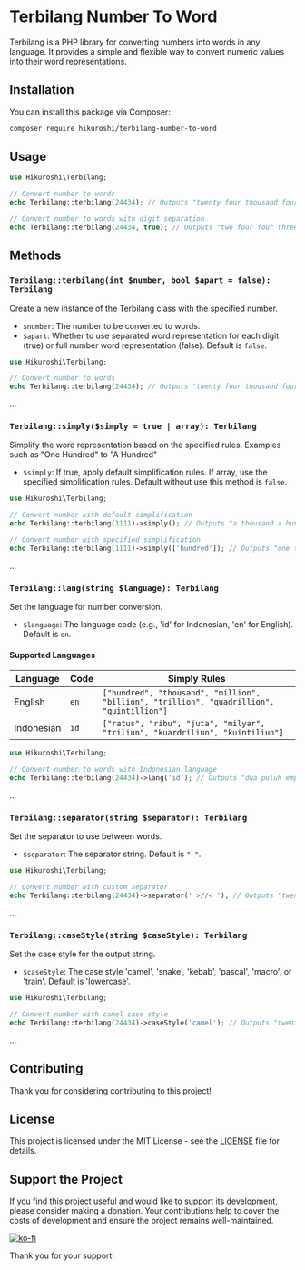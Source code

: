 # Terbilang Number To Word

Terbilang is a PHP library for converting numbers into words in any language. It provides a simple and flexible way to convert numeric values into their word representations.

## Installation

You can install this package via Composer:

```bash
composer require hikuroshi/terbilang-number-to-word
```

## Usage

```php
use Hikuroshi\Terbilang;

// Convert number to words
echo Terbilang::terbilang(24434); // Outputs "twenty four thousand four hundred thirty four"

// Convert number to words with digit separation
echo Terbilang::terbilang(24434, true); // Outputs "two four four three four"
```

## Methods

### `Terbilang::terbilang(int $number, bool $apart = false): Terbilang`

Create a new instance of the Terbilang class with the specified number.

- `$number`: The number to be converted to words.
- `$apart`: Whether to use separated word representation for each digit (true) or full number word representation (false). Default is `false`.

```php
use Hikuroshi\Terbilang;

// Convert number to words
echo Terbilang::terbilang(24434); // Outputs "twenty four thousand four hundred thirty four"
```

...

### `Terbilang::simply($simply = true | array): Terbilang`

Simplify the word representation based on the specified rules. Examples such as "One Hundred" to "A Hundred"

- `$simply`: If true, apply default simplification rules. If array, use the specified simplification rules. Default without use this method is `false`.

```php
use Hikuroshi\Terbilang;

// Convert number with default simplification
echo Terbilang::terbilang(1111)->simply(); // Outputs "a thousand a hundred eleven"

// Convert number with specified simplification
echo Terbilang::terbilang(1111)->simply(['hundred']); // Outputs "one thousand a hundred eleven"
```

...

### `Terbilang::lang(string $language): Terbilang`

Set the language for number conversion.

- `$language`: The language code (e.g., 'id' for Indonesian, 'en' for English). Default is `en`.

#### Supported Languages

| Language   | Code | Simply Rules                                                                              |
| ---------- | ---- | ----------------------------------------------------------------------------------------- |
| English    | `en` | `["hundred", "thousand", "million", "billion", "trillion", "quadrillion", "quintillion"]` |
| Indonesian | `id` | `["ratus", "ribu", "juta", "milyar", "triliun", "kuardriliun", "kuintiliun"]`             |

```php
use Hikuroshi\Terbilang;

// Convert number to words with Indonesian language
echo Terbilang::terbilang(24434)->lang('id'); // Outputs "dua puluh empat ribu empat ratus tiga puluh empat"
```

...

### `Terbilang::separator(string $separator): Terbilang`

Set the separator to use between words.

- `$separator`: The separator string. Default is `" "`.

```php
use Hikuroshi\Terbilang;

// Convert number with custom separator
echo Terbilang::terbilang(24434)->separator(' >//< '); // Outputs "twenty >//< four >//< thousand >//< four >//< hundred >//< thirty >//< four"
```

...

### `Terbilang::caseStyle(string $caseStyle): Terbilang`

Set the case style for the output string.

- `$caseStyle`: The case style 'camel', 'snake', 'kebab', 'pascal', 'macro', or 'train'. Default is 'lowercase'.

```php
use Hikuroshi\Terbilang;

// Convert number with camel case style
echo Terbilang::terbilang(24434)->caseStyle('camel'); // Outputs "twentyFourThousandFourHundredThirtyFour"
```

...

## Contributing

Thank you for considering contributing to this project!

## License

This project is licensed under the MIT License - see the [LICENSE](LICENSE) file for details.

## Support the Project

If you find this project useful and would like to support its development, please consider making a donation. Your contributions help to cover the costs of development and ensure the project remains well-maintained.

[![ko-fi](https://ko-fi.com/img/githubbutton_sm.svg)](https://ko-fi.com/hikuroshi)

Thank you for your support!
